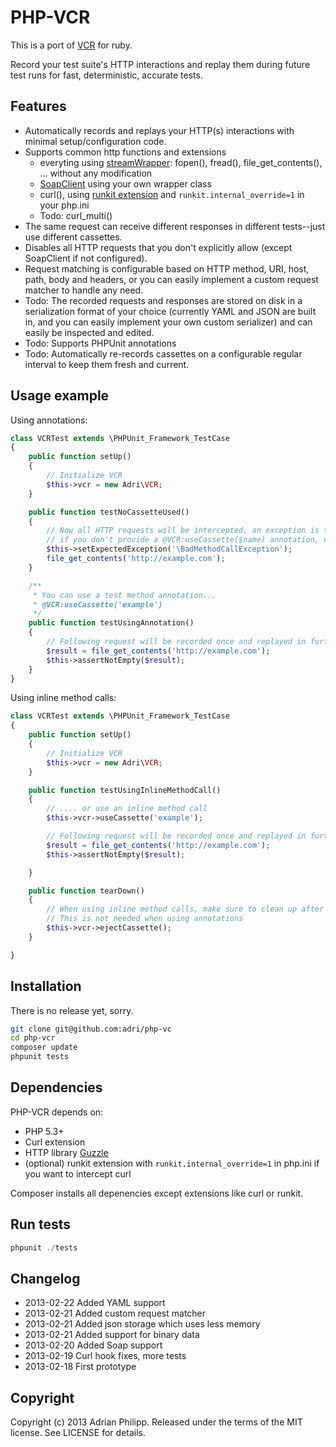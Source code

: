 # PHP-VCR

This is a port of [VCR](http://github.com/vcr/vcr) for ruby.

Record your test suite's HTTP interactions and replay them during future test runs for fast, deterministic, accurate tests.

## Features

* Automatically records and replays your HTTP(s) interactions with minimal setup/configuration code.
* Supports common http functions and extensions
  * everyting using [streamWrapper](http://php.net/manual/en/class.streamwrapper.php): fopen(), fread(), file_get_contents(), ... without any modification
  * [SoapClient](http://www.php.net/manual/en/soapclient.soapclient.php) using your own wrapper class
  * curl(),  using [runkit extension](http://www.php.net/manual/en/book.runkit.php) and `runkit.internal_override=1` in your php.ini
  * Todo: curl_multi()
* The same request can receive different responses in different tests--just use different cassettes.
* Disables all HTTP requests that you don't explicitly allow (except SoapClient if not configured).
* Request matching is configurable based on HTTP method, URI, host, path, body and headers, or you can easily
  implement a custom request matcher to handle any need.
* Todo: The recorded requests and responses are stored on disk in a serialization format of your choice
  (currently YAML and JSON are built in, and you can easily implement your own custom serializer)
  and can easily be inspected and edited.
* Todo: Supports PHPUnit annotations
* Todo: Automatically re-records cassettes on a configurable regular interval to keep them fresh and current.

## Usage example

Using annotations:

``` php
class VCRTest extends \PHPUnit_Framework_TestCase
{
    public function setUp()
    {
        // Initialize VCR
        $this->vcr = new Adri\VCR;
    }

    public function testNoCassetteUsed()
    {
        // Now all HTTP requests will be intercepted, an exception is thrown
        // if you don't provide a @VCR:useCassette($name) annotation, example:
        $this->setExpectedException('\BadMethodCallException');
        file_get_contents('http://example.com');
    }

    /**
     * You can use a test method annotation...
     * @VCR:useCassette('example')
     */
    public function testUsingAnnotation()
    {
        // Following request will be recorded once and replayed in furture test runs
        $result = file_get_contents('http://example.com');
        $this->assertNotEmpty($result);
    }
}
```

Using inline method calls:

``` php
class VCRTest extends \PHPUnit_Framework_TestCase
{
    public function setUp()
    {
        // Initialize VCR
        $this->vcr = new Adri\VCR;
    }

    public function testUsingInlineMethodCall()
    {
        // .... or use an inline method call
        $this->vcr->useCassette('example');

        // Following request will be recorded once and replayed in furture test runs
        $result = file_get_contents('http://example.com');
        $this->assertNotEmpty($result);

    }

    public function tearDown()
    {
        // When using inline method calls, make sure to clean up after every test
        // This is not needed when using annotations
        $this->vcr->ejectCassette();
    }

}
```


## Installation

There is no release yet, sorry.

``` bash
git clone git@github.com:adri/php-vc
cd php-vcr
composer update
phpunit tests
```

## Dependencies

PHP-VCR depends on:

  * PHP 5.3+
  * Curl extension
  * HTTP library [Guzzle](http://guzzlephp.org)
  * (optional) runkit extension with `runkit.internal_override=1` in php.ini if you want to intercept curl

Composer installs all depenencies except extensions like curl or runkit.

## Run tests

``` php
phpunit ./tests
```

## Changelog

 * 2013-02-22 Added YAML support
 * 2013-02-21 Added custom request matcher
 * 2013-02-21 Added json storage which uses less memory
 * 2013-02-21 Added support for binary data
 * 2013-02-20 Added Soap support
 * 2013-02-19 Curl hook fixes, more tests
 * 2013-02-18 First prototype

## Copyright
Copyright (c) 2013 Adrian Philipp. Released under the terms of the MIT license. See LICENSE for details.

<!--
name of the projects and all sub-modules and libraries (sometimes they are named different and very confusing to new users)
descriptions of all the project, and all sub-modules and libraries
5-line code snippet on how its used (if it's a library)
copyright and licensing information (or "Read LICENSE")
instruction to grab the documentation
instructions to install, configure, and to run the programs
instruction to grab the latest code and detailed instructions to build it (or quick overview and "Read INSTALL")
list of authors or "Read AUTHORS"
instructions to submit bugs, feature requests, submit patches, join mailing list, get announcements, or join the user or dev community in other forms
other contact info (email address, website, company name, address, etc)
a brief history if it's a replacement or a fork of something else
legal notices (crypto stuff)
-->
